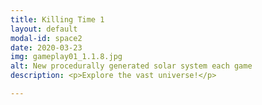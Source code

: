 ```yaml
---
title: Killing Time 1
layout: default
modal-id: space2
date: 2020-03-23
img: gameplay01_1.1.8.jpg
alt: New procedurally generated solar system each game
description: <p>Explore the vast universe!</p>

---
```

